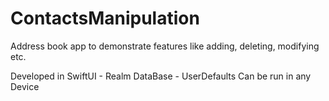 # ContactsManipulation
Address book app to demonstrate features like adding, deleting, modifying etc.

Developed in SwiftUI - Realm DataBase - UserDefaults 
Can be run in any Device 

